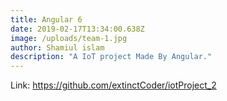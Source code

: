 ```yaml
---
title: Angular 6
date: 2019-02-17T13:34:00.638Z
image: /uploads/team-1.jpg
author: Shamiul islam
description: "A IoT project Made By Angular."
---
```

Link: https://github.com/extinctCoder/iotProject_2


